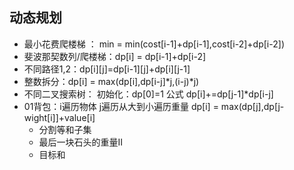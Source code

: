 ## 动态规划

* 最小花费爬楼梯 ： min = min(cost[i-1]+dp[i-1],cost[i-2]+dp[i-2])
* 斐波那契数列/爬楼梯：dp[i] = dp[i-1]+dp[i-2]
* 不同路径1,2：dp[i][j]=dp[i-1][j]+dp[i][j-1]
* 整数拆分：dp[i] = max(dp[i],dp[i-j]*j,(i-j)*j)
* 不同二叉搜索树： 初始化：dp[0]=1  公式 dp[i]+=dp[j-1]*dp[i-j]
* 01背包：i遍历物体 j遍历从大到小遍历重量  dp[i] = max(dp[j],dp[j-wight[i]]+value[i]
  * 分割等和子集
  * 最后一块石头的重量II
  * 目标和